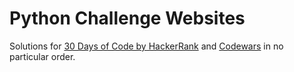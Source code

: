 # Python Challenge Websites

Solutions for [30 Days of Code by HackerRank](https://www.hackerrank.com/domains/tutorials/30-days-of-code) and [Codewars](http://www.codewars.com) in no particular order. 
